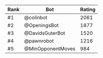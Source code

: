 Rank|Bot|Rating
---|---|---
#1|@colinbot|2061
#2|@OpeningsBot|1877
#3|@DavidsGuterBot|1520
#4|@pawnrobot|1216
#5|@MinOpponentMoves|984

